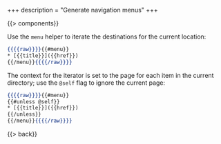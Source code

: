 +++
description = "Generate navigation menus"
+++

{{> components}}

Use the `menu` helper to iterate the destinations for the current location:

```handlebars
{{{{raw}}}}{{#menu}}
* [{{title}}]({{href}})
{{/menu}}{{{{/raw}}}}
```

The context for the iterator is set to the page for each item in the current directory; use the `@self` flag to ignore the current page:

```handlebars
{{{{raw}}}}{{#menu}}
{{#unless @self}}
* [{{title}}]({{href}})
{{/unless}}
{{/menu}}{{{{/raw}}}}
```

{{> back}}
